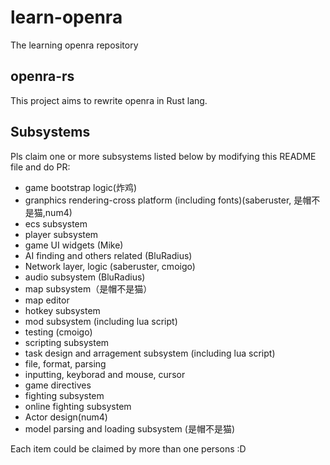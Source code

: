 # learn-openra
The learning openra repository

## openra-rs

This project aims to rewrite openra in Rust lang.

## Subsystems

Pls claim one or more subsystems listed below by modifying this README file and do PR:

- game bootstrap logic(炸鸡)
- granphics rendering-cross platform (including fonts)(saberuster, 是帽不是猫,num4)
- ecs subsystem
- player subsystem
- game UI widgets (Mike)
- AI finding and others related (BluRadius)
- Network layer, logic (saberuster, cmoigo)
- audio subsystem (BluRadius)
- map subsystem（是帽不是猫）
- map editor
- hotkey subsystem
- mod subsystem (including lua script)
- testing (cmoigo)
- scripting subsystem
- task design and arragement subsystem (including lua script)
- file, format, parsing
- inputting, keyborad and mouse, cursor
- game directives
- fighting subsystem
- online fighting subsystem
- Actor design(num4)
- model parsing and loading subsystem (是帽不是猫)

Each item could be claimed by more than one persons :D

